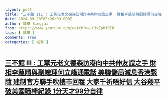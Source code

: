 ```yaml
---
layout: post
title: "三不館 III : 工黨元老文德森訪港向中共伸友誼之手  財相李藴晴與副總理何立峰通電話 美聯儲局減息香港緊隨 建制官方聯手吹樓市回穩 大家千祈唔好信 大谷翔平破美國職棒紀錄 1分天才99分自律"
date: 2024-09-20T05:26:09.000Z
author: 城寨 Singjai
from: https://www.youtube.com/watch?v=LtJxZpH10IU
tags: [ 城寨 ]
comments: True
categories: [ 城寨 ]
---
```

<!--1726809969000-->
[三不館 III : 工黨元老文德森訪港向中共伸友誼之手  財相李藴晴與副總理何立峰通電話 美聯儲局減息香港緊隨 建制官方聯手吹樓市回穩 大家千祈唔好信 大谷翔平破美國職棒紀錄 1分天才99分自律](https://www.youtube.com/watch?v=LtJxZpH10IU)
------

<div>

</div>
